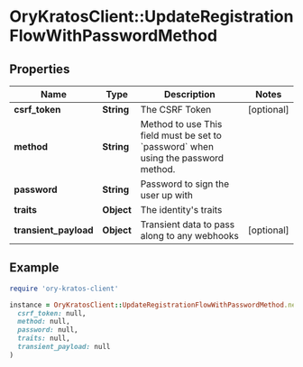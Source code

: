 # OryKratosClient::UpdateRegistrationFlowWithPasswordMethod

## Properties

| Name | Type | Description | Notes |
| ---- | ---- | ----------- | ----- |
| **csrf_token** | **String** | The CSRF Token | [optional] |
| **method** | **String** | Method to use  This field must be set to &#x60;password&#x60; when using the password method. |  |
| **password** | **String** | Password to sign the user up with |  |
| **traits** | **Object** | The identity&#39;s traits |  |
| **transient_payload** | **Object** | Transient data to pass along to any webhooks | [optional] |

## Example

```ruby
require 'ory-kratos-client'

instance = OryKratosClient::UpdateRegistrationFlowWithPasswordMethod.new(
  csrf_token: null,
  method: null,
  password: null,
  traits: null,
  transient_payload: null
)
```

